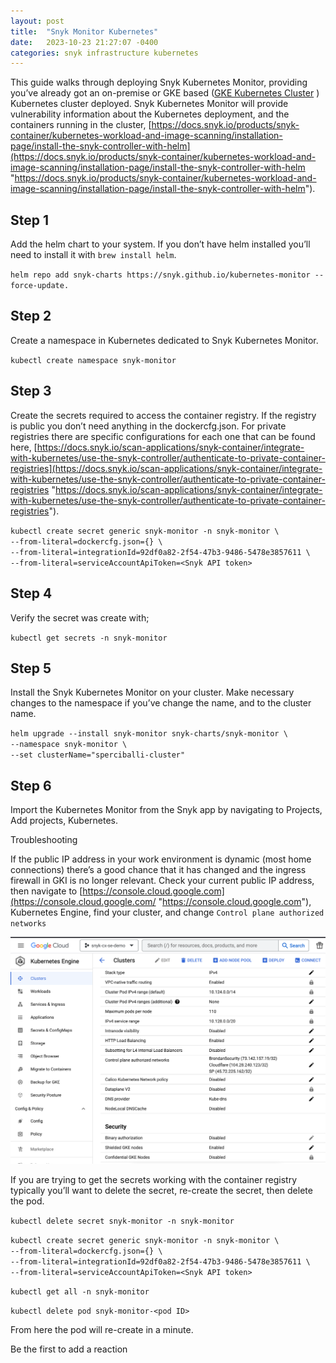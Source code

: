 ```yaml
---
layout: post
title:  "Snyk Monitor Kubernetes"
date:   2023-10-23 21:27:07 -0400
categories: snyk infrastructure kubernetes
---
```

This guide walks through deploying Snyk Kubernetes Monitor, providing you’ve already got an on-premise or GKE based ([GKE Kubernetes Cluster](https://snyksec.atlassian.net/wiki/spaces/~629db3cb76c0360069f263e7/blog/2023/10/20/1719238881) ) Kubernetes cluster deployed. Snyk Kubernetes Monitor will provide vulnerability information about the Kubernetes deployment, and the containers running in the cluster, [https://docs.snyk.io/products/snyk-container/kubernetes-workload-and-image-scanning/installation-page/install-the-snyk-controller-with-helm](https://docs.snyk.io/products/snyk-container/kubernetes-workload-and-image-scanning/installation-page/install-the-snyk-controller-with-helm "https://docs.snyk.io/products/snyk-container/kubernetes-workload-and-image-scanning/installation-page/install-the-snyk-controller-with-helm").

## Step 1

Add the helm chart to your system. If you don’t have helm installed you’ll need to install it with `brew install helm`.

`helm repo add snyk-charts https://snyk.github.io/kubernetes-monitor --force-update.`

## Step 2

Create a namespace in Kubernetes dedicated to Snyk Kubernetes Monitor.

`kubectl create namespace snyk-monitor`

## Step 3

Create the secrets required to access the container registry. If the registry is public you don’t need anything in the dockercfg.json. For private registries there are specific configurations for each one that can be found here, [https://docs.snyk.io/scan-applications/snyk-container/integrate-with-kubernetes/use-the-snyk-controller/authenticate-to-private-container-registries](https://docs.snyk.io/scan-applications/snyk-container/integrate-with-kubernetes/use-the-snyk-controller/authenticate-to-private-container-registries "https://docs.snyk.io/scan-applications/snyk-container/integrate-with-kubernetes/use-the-snyk-controller/authenticate-to-private-container-registries").

`kubectl create secret generic snyk-monitor -n snyk-monitor \`  
`--from-literal=dockercfg.json={} \`  
`--from-literal=integrationId=92df0a82-2f54-47b3-9486-5478e3857611 \`  
`--from-literal=serviceAccountApiToken=<Snyk API token>`

## Step 4

Verify the secret was create with;

`kubectl get secrets -n snyk-monitor`

## Step 5

Install the Snyk Kubernetes Monitor on your cluster. Make necessary changes to the namespace if you’ve change the name, and to the cluster name.

`helm upgrade --install snyk-monitor snyk-charts/snyk-monitor \`  
`--namespace snyk-monitor \`  
`--set clusterName="sperciballi-cluster"`

## Step 6

Import the Kubernetes Monitor from the Snyk app by navigating to Projects, Add projects, Kubernetes.

Troubleshooting

If the public IP address in your work environment is dynamic (most home connections) there’s a good chance that it has changed and the ingress firewall in GKI is no longer relevant. Check your current public IP address, then navigate to [https://console.cloud.google.com](https://console.cloud.google.com/ "https://console.cloud.google.com"), Kubernetes Engine, find your cluster, and change `Control plane authorized networks`

![snyk-k8s-monitor](../images/snyk-k8s-monitor.png)

If you are trying to get the secrets working with the container registry typically you’ll want to delete the secret, re-create the secret, then delete the pod.

`kubectl delete secret snyk-monitor -n snyk-monitor`

`kubectl create secret generic snyk-monitor -n snyk-monitor \`  
`--from-literal=dockercfg.json={} \`  
`--from-literal=integrationId=92df0a82-2f54-47b3-9486-5478e3857611 \`  
`--from-literal=serviceAccountApiToken=<Snyk API token>`

`kubectl get all -n snyk-monitor`

`kubectl delete pod snyk-monitor-<pod ID>`

From here the pod will re-create in a minute.

Be the first to add a reaction